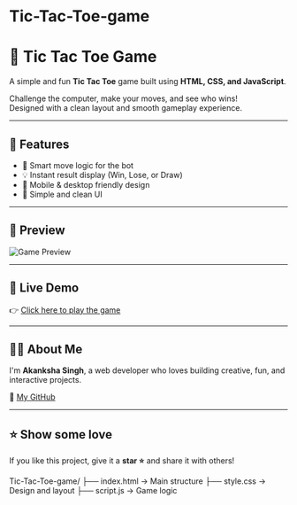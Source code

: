 # Tic-Tac-Toe-game

# 🎯 Tic Tac Toe Game

A simple and fun **Tic Tac Toe** game built using **HTML, CSS, and JavaScript**.

Challenge the computer, make your moves, and see who wins!  
Designed with a clean layout and smooth gameplay experience.

---

## 🌟 Features

- 🧠 Smart move logic for the bot
- 💡 Instant result display (Win, Lose, or Draw)
- 📱 Mobile & desktop friendly design
- 🎨 Simple and clean UI

---

## 📸 Preview

![Game Preview](https://media.giphy.com/media/LHZyixOnHwDDy/giphy.gif)

---

## 🚀 Live Demo

👉 [Click here to play the game](https://ttt-akanksha.netlify.app/)

---

## 🙋‍♀️ About Me

I'm **Akanksha Singh**, a web developer who loves building creative, fun, and interactive projects.

🔗 [My GitHub](https://github.com/akanksha726)

---

## ⭐ Show some love

If you like this project, give it a **star ⭐** and share it with others!


Tic-Tac-Toe-game/
├── index.html → Main structure
├── style.css → Design and layout
├── script.js → Game logic
